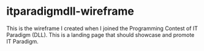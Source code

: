 # itparadigmdll-wireframe
This is the wireframe I created when I joined the Programming Contest of IT Paradigm (DLL). This is a landing page that should showcase and promote IT Paradigm.
